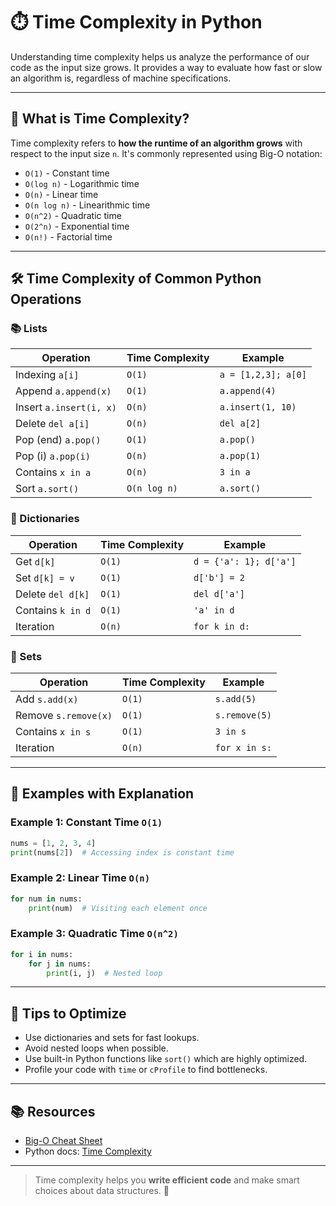 # ⏱️ Time Complexity in Python

Understanding time complexity helps us analyze the performance of our code as the input size grows. It provides a way to evaluate how fast or slow an algorithm is, regardless of machine specifications.

---

## 🧠 What is Time Complexity?

Time complexity refers to **how the runtime of an algorithm grows** with respect to the input size `n`. It's commonly represented using Big-O notation:

* `O(1)` - Constant time
* `O(log n)` - Logarithmic time
* `O(n)` - Linear time
* `O(n log n)` - Linearithmic time
* `O(n^2)` - Quadratic time
* `O(2^n)` - Exponential time
* `O(n!)` - Factorial time

---

## 🛠️ Time Complexity of Common Python Operations

### 📚 Lists

| Operation               | Time Complexity | Example             |
| ----------------------- | --------------- | ------------------- |
| Indexing `a[i]`         | `O(1)`          | `a = [1,2,3]; a[0]` |
| Append `a.append(x)`    | `O(1)`          | `a.append(4)`       |
| Insert `a.insert(i, x)` | `O(n)`          | `a.insert(1, 10)`   |
| Delete `del a[i]`       | `O(n)`          | `del a[2]`          |
| Pop (end) `a.pop()`     | `O(1)`          | `a.pop()`           |
| Pop (i) `a.pop(i)`      | `O(n)`          | `a.pop(1)`          |
| Contains `x in a`       | `O(n)`          | `3 in a`            |
| Sort `a.sort()`         | `O(n log n)`    | `a.sort()`          |

### 🧾 Dictionaries

| Operation         | Time Complexity | Example                |
| ----------------- | --------------- | ---------------------- |
| Get `d[k]`        | `O(1)`          | `d = {'a': 1}; d['a']` |
| Set `d[k] = v`    | `O(1)`          | `d['b'] = 2`           |
| Delete `del d[k]` | `O(1)`          | `del d['a']`           |
| Contains `k in d` | `O(1)`          | `'a' in d`             |
| Iteration         | `O(n)`          | `for k in d:`          |

### 🧵 Sets

| Operation            | Time Complexity | Example       |
| -------------------- | --------------- | ------------- |
| Add `s.add(x)`       | `O(1)`          | `s.add(5)`    |
| Remove `s.remove(x)` | `O(1)`          | `s.remove(5)` |
| Contains `x in s`    | `O(1)`          | `3 in s`      |
| Iteration            | `O(n)`          | `for x in s:` |

---

## 🔁 Examples with Explanation

### Example 1: Constant Time `O(1)`

```python
nums = [1, 2, 3, 4]
print(nums[2])  # Accessing index is constant time
```

### Example 2: Linear Time `O(n)`

```python
for num in nums:
    print(num)  # Visiting each element once
```

### Example 3: Quadratic Time `O(n^2)`

```python
for i in nums:
    for j in nums:
        print(i, j)  # Nested loop
```

---

## 📌 Tips to Optimize

* Use dictionaries and sets for fast lookups.
* Avoid nested loops when possible.
* Use built-in Python functions like `sort()` which are highly optimized.
* Profile your code with `time` or `cProfile` to find bottlenecks.

---

## 📚 Resources

* [Big-O Cheat Sheet](https://www.bigocheatsheet.com/)
* Python docs: [Time Complexity](https://wiki.python.org/moin/TimeComplexity)

---

> Time complexity helps you **write efficient code** and make smart choices about data structures. 🚀
